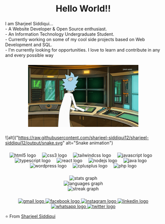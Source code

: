 <h1 align="center">Hello World!!</h1>

###

<p align="left">I am Sharjeel Siddiqui...<br>- A Website Developer & Open Source enthusiast.<br>- An Information Technology Undergraduate Student.<br>- Currently working on some of my cool side projects based on Web Development and SQL.<br>- I'm currently looking for opportunities. I love to learn and contribute in any and every possible way</p>

###

<div align="center">
  <img height="200" src="rick.gif"  />
</div>

###

![alt]("https://raw.githubusercontent.com/sharjeel-siddiqui12/sharjeel-siddiqui12/output/snake.svg" alt="Snake animation")
###

<div align="center">
  <img src="https://cdn.jsdelivr.net/gh/devicons/devicon/icons/html5/html5-original.svg" height="40" alt="html5 logo"  />
  <img width="12" />
  <img src="https://cdn.jsdelivr.net/gh/devicons/devicon/icons/css3/css3-original.svg" height="40" alt="css3 logo"  />
  <img width="12" />
  <img src="https://cdn.jsdelivr.net/gh/devicons/devicon/icons/tailwindcss/tailwindcss-original-wordmark.svg" height="40" alt="tailwindcss logo"  />
  <img width="12" />
  <img src="https://cdn.jsdelivr.net/gh/devicons/devicon/icons/javascript/javascript-original.svg" height="40" alt="javascript logo"  />
  <img width="12" />
  <img src="https://cdn.jsdelivr.net/gh/devicons/devicon/icons/typescript/typescript-original.svg" height="40" alt="typescript logo"  />
  <img width="12" />
  <img src="https://cdn.jsdelivr.net/gh/devicons/devicon/icons/react/react-original.svg" height="40" alt="react logo"  />
  <img width="12" />
  <img src="https://cdn.jsdelivr.net/gh/devicons/devicon/icons/nodejs/nodejs-original.svg" height="40" alt="nodejs logo"  />
  <img width="12" />
  <img src="https://cdn.jsdelivr.net/gh/devicons/devicon/icons/java/java-original.svg" height="40" alt="java logo"  />
  <img width="12" />
  <img src="https://cdn.jsdelivr.net/gh/devicons/devicon/icons/wordpress/wordpress-original.svg" height="40" alt="wordpress logo"  />
  <img width="12" />
  <img src="https://cdn.jsdelivr.net/gh/devicons/devicon/icons/cplusplus/cplusplus-original.svg" height="40" alt="cplusplus logo"  />
  <img width="12" />
  <img src="https://cdn.jsdelivr.net/gh/devicons/devicon/icons/php/php-original.svg" height="40" alt="php logo"  />
</div>

###

<div align="center">
  <img src="https://github-readme-stats.vercel.app/api?username=sharjeel-siddiqui12&hide_title=false&hide_rank=false&show_icons=true&include_all_commits=true&count_private=true&disable_animations=false&theme=dracula&locale=en&hide_border=false&order=1" height="150" alt="stats graph" /> <br>
  <img src="https://github-readme-stats.vercel.app/api/top-langs?username=sharjeel-siddiqui12&locale=en&hide_title=false&layout=compact&card_width=320&langs_count=12&theme=dracula&hide_border=false&order=2" height="150" alt="languages graph" /> <br>
  <img src="https://streak-stats.demolab.com?user=sharjeel-siddiqui12&locale=en&mode=daily&theme=dracula&hide_border=false&border_radius=5&order=3" height="150" alt="streak graph"  />
</div>

###

<div align="center">
  <a href="sharjeelsiddiqui00@gmail.com" target="_blank">
    <img src="https://raw.githubusercontent.com/maurodesouza/profile-readme-generator/master/src/assets/icons/social/gmail/default.svg" width="56" height="39" alt="gmail logo"  />
  </a>
  <a href="https://www.facebook.com/sharjeel.siddiqui15" target="_blank">
    <img src="https://raw.githubusercontent.com/maurodesouza/profile-readme-generator/master/src/assets/icons/social/facebook/default.svg" width="56" height="39" alt="facebook logo"  />
  </a>
  <a href="https://www.instagram.com/sharjeel_.siddiqui._/" target="_blank">
    <img src="https://raw.githubusercontent.com/maurodesouza/profile-readme-generator/master/src/assets/icons/social/instagram/default.svg" width="56" height="39" alt="instagram logo"  />
  </a>
  <a href="https://www.linkedin.com/in/sharjeel-siddiqui-599870248/" target="_blank">
    <img src="https://raw.githubusercontent.com/maurodesouza/profile-readme-generator/master/src/assets/icons/social/linkedin/default.svg" width="56" height="39" alt="linkedin logo"  />
  </a>
  <a href="+923122723876" target="_blank">
    <img src="https://raw.githubusercontent.com/maurodesouza/profile-readme-generator/master/src/assets/icons/social/whatsapp/default.svg" width="56" height="39" alt="whatsapp logo"  />
  </a>
  <a href="https://twitter.com/im__Sharjeel" target="_blank">
    <img src="https://raw.githubusercontent.com/maurodesouza/profile-readme-generator/master/src/assets/icons/social/twitter/default.svg" width="56" height="39" alt="twitter logo"  />
  </a>
</div>

⭐️ From [Sharjeel Siddiqui](https://sharjeel-siddiqui.vercel.app/)

###